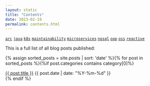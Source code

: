 ```yaml
---
layout: static
title: "Contents"
date: 2023-02-19
permalink: contents.html
---
```


[```arc```](/tag/arc.html)
[```java```](/tag/java.html)
[```k8s```](/tag/k8s.html)
[```maintainability```](/tag/maintainability.html)
[```microservices```](/tag/microservices.html)
[```nosql```](/tag/nosql.html)
[```oop```](/tag/oop.html)
[```oss```](/tag/oss.html)
[```reactive```](/tag/reactive.html)

This is a full list of all blog posts published:

{% assign sorted_posts = site.posts | sort: 'date' %}{% for post in sorted_posts %}{%if post.categories contains category[0]%}
<div class="posts-list-item">
<span class="posts-list-item-name float-left"><a href="{{ site.baseurl }}{{ post.url }}">{{ post.title }}</a></span>
<span class="posts-list-item-date float-right">{{ post.date | date: "%Y-%m-%d" }}</span>
</div>
{% endif %}